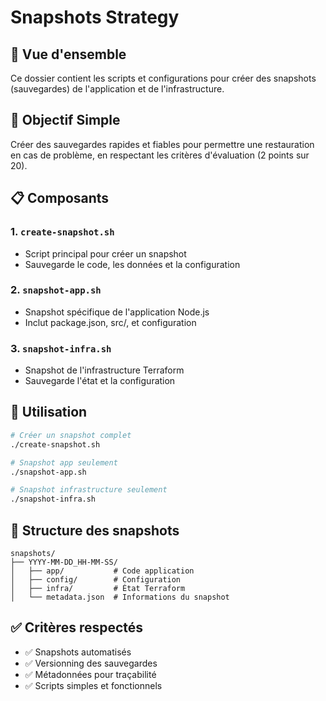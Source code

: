 # Snapshots Strategy

## 📸 Vue d'ensemble

Ce dossier contient les scripts et configurations pour créer des snapshots (sauvegardes) de l'application et de l'infrastructure.

## 🎯 Objectif Simple

Créer des sauvegardes rapides et fiables pour permettre une restauration en cas de problème, en respectant les critères d'évaluation (2 points sur 20).

## 📋 Composants

### 1. `create-snapshot.sh`
- Script principal pour créer un snapshot
- Sauvegarde le code, les données et la configuration

### 2. `snapshot-app.sh`
- Snapshot spécifique de l'application Node.js
- Inclut package.json, src/, et configuration

### 3. `snapshot-infra.sh`
- Snapshot de l'infrastructure Terraform
- Sauvegarde l'état et la configuration

## 🚀 Utilisation

```bash
# Créer un snapshot complet
./create-snapshot.sh

# Snapshot app seulement  
./snapshot-app.sh

# Snapshot infrastructure seulement
./snapshot-infra.sh
```

## 📁 Structure des snapshots

```
snapshots/
├── YYYY-MM-DD_HH-MM-SS/
│   ├── app/           # Code application
│   ├── config/        # Configuration
│   ├── infra/         # État Terraform
│   └── metadata.json  # Informations du snapshot
```

## ✅ Critères respectés

- ✅ Snapshots automatisés
- ✅ Versionning des sauvegardes  
- ✅ Métadonnées pour traçabilité
- ✅ Scripts simples et fonctionnels 